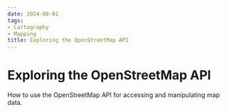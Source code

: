 ```yaml
---
date: 2024-08-01
tags:
- Cartography
- Mapping
title: Exploring the OpenStreetMap API
---
```


# Exploring the OpenStreetMap API

How to use the OpenStreetMap API for accessing and manipulating map data.

